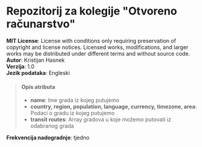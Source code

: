 # Repozitorij za kolegije "Otvoreno računarstvo"
**MIT License**: License with conditions only requiring preservation of copyright and license notices. Licensed works, modifications, and larger works may be distributed under different terms and without source code.  
**Autor**: Kristijan Hasnek  
**Verzija**: 1.0  
**Jezik podataka**: Engleski  

> #### Opis atributa
>
> - **name**: Ime grada iz kojeg putujemo
> - **country, region, population, language, currency, timezone, area**: Podaci o gradu iz kojeg putujemo
> - **transit routes**: Array gradova u koje možemo putovati iz odabranog grada  

**Frekvencija nadogradnje**: tjedno  
